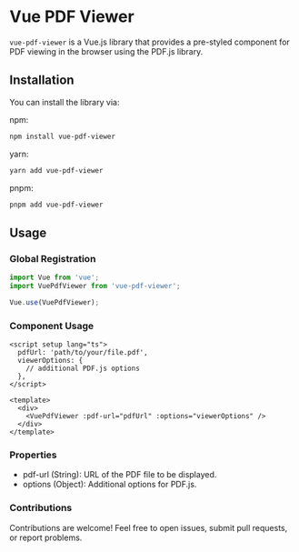 # Vue PDF Viewer

`vue-pdf-viewer` is a Vue.js library that provides a pre-styled component for PDF viewing in the browser using the PDF.js library.


## Installation

You can install the library via:

npm:
```bash
npm install vue-pdf-viewer
```

yarn:
```bash
yarn add vue-pdf-viewer
```

pnpm:
```bash
pnpm add vue-pdf-viewer
```


## Usage

### Global Registration

```javascript
import Vue from 'vue';
import VuePdfViewer from 'vue-pdf-viewer';

Vue.use(VuePdfViewer);
```


### Component Usage
```vue
<script setup lang="ts">
  pdfUrl: 'path/to/your/file.pdf',
  viewerOptions: {
    // additional PDF.js options
  },
</script>

<template>
  <div>
    <VuePdfViewer :pdf-url="pdfUrl" :options="viewerOptions" />
  </div>
</template>
```


### Properties

- pdf-url (String): URL of the PDF file to be displayed.
- options (Object): Additional options for PDF.js.


### Contributions
Contributions are welcome! Feel free to open issues, submit pull requests, or report problems.
